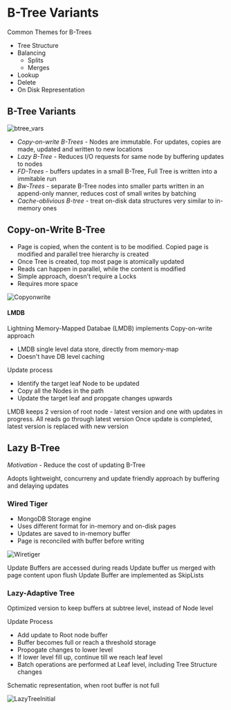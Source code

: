 # B-Tree Variants

Common Themes for B-Trees

- Tree Structure
- Balancing
  - Splits
  - Merges
- Lookup
- Delete
- On Disk Representation

## B-Tree Variants

![btree_vars](https://github.com/ashishpaliwal007/database-internals-book-reading/assets/148831617/dbf3c936-5f52-4577-bc3f-bfbd2298e5b7)

- *Copy-on-write B-Trees* - Nodes are immutable. For updates, copies are made, updated and written to new locations
- *Lazy B-Tree* - Reduces I/O requests for same node by buffering updates to nodes
- *FD-Trees* - buffers updates in a small B-Tree, Full Tree is written into a immitable run
- *Bw-Trees* - separate B-Tree nodes into smaller parts written in an append-only manner, reduces cost of small writes by batching
- *Cache-oblivious B-tree* - treat on-disk data structures very similar to in-memory ones


## Copy-on-Write B-Tree

- Page is copied, when the content is to be modified. Copied page is modified and parallel tree hierarchy is created
- Once Tree is created, top most page is atomically updated
- Reads can happen in parallel, while the content is modified
- Simple approach, doesn't require a Locks
- Requires more space

![Copyonwrite](https://github.com/ashishpaliwal007/database-internals-book-reading/assets/148831617/dba4466e-0ff9-443a-8607-8f0e45a38b5c)


#### LMDB

Lightning Memory-Mapped Databae (LMDB) implements Copy-on-write approach

- LMDB single level data store, directly from memory-map
- Doesn't have DB level caching

 Update process

 - Identify the target leaf Node to be updated
 - Copy all the Nodes in the path
 - Update the target leaf and propgate changes upwards

LMDB keeps 2 version of root node - latest version and one with updates in progress.
All reads go through latest version
Once update is completed, latest version is replaced with new version

## Lazy B-Tree

*Motivation* - Reduce the cost of updating B-Tree

Adopts lightweight, concurreny and update friendly approach by  buffering and delaying updates

### Wired Tiger

- MongoDB Storage engine
- Uses different format for in-memory and on-disk pages
- Updates are saved to in-memory buffer
- Page is reconciled with buffer before writing

![Wiretiger](https://github.com/ashishpaliwal007/database-internals-book-reading/assets/148831617/f0d59426-71cb-4d5b-9757-0e78e0c94c74)

Update Buffers are accessed during reads
Update buffer us merged with page content upon flush
Update Buffer are implemented as SkipLists

### Lazy-Adaptive Tree

Optimized version to keep buffers at subtree level, instead of Node level

Update Process

- Add update to Root node buffer
- Buffer becomes full or reach a threshold storage
- Propogate changes to lower level
- If lower level fill up, continue till we reach leaf level
- Batch operations are performed at Leaf level, including Tree Structure changes

Schematic representation, when root buffer is not full

![LazyTreeInitial](https://github.com/ashishpaliwal007/database-internals-book-reading/assets/148831617/fbef7624-59a7-4bed-b86d-dcda9251a89d)


